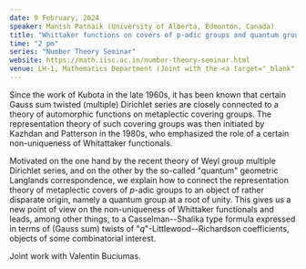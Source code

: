 ```yaml
---
date: 9 February, 2024
speaker: Manish Patnaik (University of Alberta, Edmonton, Canada)
title: "Whittaker functions on covers of p-adic groups and quantum groups at roots of unity"
time: "2 pm" 
series: "Number Theory Seminar"
website: https://math.iisc.ac.in/number-theory-seminar.html
venue: LH-1, Mathematics Department (Joint with the <a target="_blank" href="https://math.iisc.ac.in/~khare/algcomb23-24.html" >Algebra-Combinatorics Seminar</a>)
---
```


Since the work of Kubota in the late 1960s, it has been known that certain Gauss sum twisted (multiple) Dirichlet series are closely
connected to a theory of automorphic functions on metaplectic covering groups. The representation theory of such covering groups was
then initiated by Kazhdan and Patterson in the 1980s, who emphasized the role of a certain non-uniqueness of Whitattaker functionals.

Motivated on the one hand by the recent theory of Weyl group multiple Dirichlet series, and on the other by the so-called "quantum"
geometric Langlands correspondence, we explain how to connect the representation theory of metaplectic covers of $p$-adic groups to
an object of rather disparate origin, namely a quantum group at a root of unity. This gives us a new point of view on the non-uniqueness
of Whittaker functionals and leads, among other things, to a Casselman--Shalika type formula expressed in terms of (Gauss sum) twists of
"$q$"-Littlewood--Richardson coefficients, objects of some combinatorial interest.

Joint work with Valentin Buciumas.
